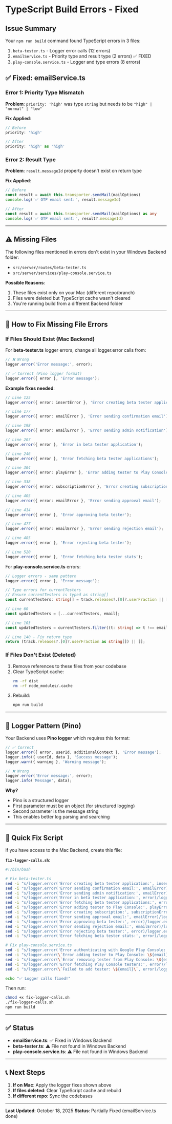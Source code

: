 # TypeScript Build Errors - Fixed

## Issue Summary

Your `npm run build` command found TypeScript errors in 3 files:
1. `beta-tester.ts` - Logger error calls (12 errors)
2. `emailService.ts` - Priority type and result type (2 errors) ✅ FIXED
3. `play-console.service.ts` - Logger and type errors (8 errors)

## ✅ Fixed: emailService.ts

### Error 1: Priority Type Mismatch
**Problem**: `priority: 'high'` was type `string` but needs to be `"high" | "normal" | "low"`

**Fix Applied**:
```typescript
// Before
priority: 'high'

// After  
priority: 'high' as 'high'
```

### Error 2: Result Type
**Problem**: `result.messageId` property doesn't exist on return type

**Fix Applied**:
```typescript
// Before
const result = await this.transporter.sendMail(mailOptions)
console.log('✅ OTP email sent:', result.messageId)

// After
const result = await this.transporter.sendMail(mailOptions) as any
console.log('✅ OTP email sent:', result?.messageId)
```

---

## ⚠️ Missing Files

The following files mentioned in errors don't exist in your Windows Backend folder:
- `src/server/routes/beta-tester.ts`
- `src/server/services/play-console.service.ts`

**Possible Reasons**:
1. These files exist only on your Mac (different repo/branch)
2. Files were deleted but TypeScript cache wasn't cleared
3. You're running build from a different Backend folder

---

## 🔧 How to Fix Missing File Errors

### If Files Should Exist (Mac Backend)

For **beta-tester.ts** logger errors, change all logger.error calls from:
```typescript
// ❌ Wrong
logger.error('Error message:', error);

// ✅ Correct (Pino logger format)
logger.error({ error }, 'Error message');
```

**Example fixes needed**:
```typescript
// Line 125
logger.error({ error: insertError }, 'Error creating beta tester application');

// Line 177
logger.error({ error: emailError }, 'Error sending confirmation email');

// Line 198  
logger.error({ error: emailError }, 'Error sending admin notification');

// Line 207
logger.error({ error }, 'Error in beta tester application');

// Line 246
logger.error({ error }, 'Error fetching beta tester applications');

// Line 304
logger.error({ error: playError }, 'Error adding tester to Play Console');

// Line 338
logger.error({ error: subscriptionError }, 'Error creating subscription');

// Line 405
logger.error({ error: emailError }, 'Error sending approval email');

// Line 414
logger.error({ error }, 'Error approving beta tester');

// Line 477
logger.error({ error: emailError }, 'Error sending rejection email');

// Line 485
logger.error({ error }, 'Error rejecting beta tester');

// Line 520
logger.error({ error }, 'Error fetching beta tester stats');
```

For **play-console.service.ts** errors:
```typescript
// Logger errors - same pattern
logger.error({ error }, 'Error message');

// Type errors for currentTesters
// Ensure currentTesters is typed as string[]
const currentTesters: string[] = track.releases?.[0]?.userFraction || [];

// Line 60
const updatedTesters = [...currentTesters, email];

// Line 103
const updatedTesters = currentTesters.filter((t: string) => t !== email);

// Line 140 - Fix return type
return (track.releases?.[0]?.userFraction as string[]) || [];
```

### If Files Don't Exist (Deleted)

1. Remove references to these files from your codebase
2. Clear TypeScript cache:
   ```bash
   rm -rf dist
   rm -rf node_modules/.cache
   ```
3. Rebuild:
   ```bash
   npm run build
   ```

---

## 📝 Logger Pattern (Pino)

Your Backend uses **Pino logger** which requires this format:

```typescript
// ✅ Correct
logger.error({ error, userId, additionalContext }, 'Error message');
logger.info({ userId, data }, 'Success message');
logger.warn({ warning }, 'Warning message');

// ❌ Wrong
logger.error('Error message:', error);
logger.info('Message', data);
```

**Why?**
- Pino is a structured logger
- First parameter must be an object (for structured logging)
- Second parameter is the message string
- This enables better log parsing and searching

---

## 🚀 Quick Fix Script

If you have access to the Mac Backend, create this file:

**`fix-logger-calls.sh`**:
```bash
#!/bin/bash

# Fix beta-tester.ts
sed -i "s/logger.error('Error creating beta tester application:', insertError)/logger.error({ error: insertError }, 'Error creating beta tester application')/g" src/server/routes/beta-tester.ts
sed -i "s/logger.error('Error sending confirmation email:', emailError)/logger.error({ error: emailError }, 'Error sending confirmation email')/g" src/server/routes/beta-tester.ts
sed -i "s/logger.error('Error sending admin notification:', emailError)/logger.error({ error: emailError }, 'Error sending admin notification')/g" src/server/routes/beta-tester.ts
sed -i "s/logger.error('Error in beta tester application:', error)/logger.error({ error }, 'Error in beta tester application')/g" src/server/routes/beta-tester.ts
sed -i "s/logger.error('Error fetching beta tester applications:', error)/logger.error({ error }, 'Error fetching beta tester applications')/g" src/server/routes/beta-tester.ts
sed -i "s/logger.error('Error adding tester to Play Console:', playError)/logger.error({ error: playError }, 'Error adding tester to Play Console')/g" src/server/routes/beta-tester.ts
sed -i "s/logger.error('Error creating subscription:', subscriptionError)/logger.error({ error: subscriptionError }, 'Error creating subscription')/g" src/server/routes/beta-tester.ts
sed -i "s/logger.error('Error sending approval email:', emailError)/logger.error({ error: emailError }, 'Error sending approval email')/g" src/server/routes/beta-tester.ts
sed -i "s/logger.error('Error approving beta tester:', error)/logger.error({ error }, 'Error approving beta tester')/g" src/server/routes/beta-tester.ts
sed -i "s/logger.error('Error sending rejection email:', emailError)/logger.error({ error: emailError }, 'Error sending rejection email')/g" src/server/routes/beta-tester.ts
sed -i "s/logger.error('Error rejecting beta tester:', error)/logger.error({ error }, 'Error rejecting beta tester')/g" src/server/routes/beta-tester.ts
sed -i "s/logger.error('Error fetching beta tester stats:', error)/logger.error({ error }, 'Error fetching beta tester stats')/g" src/server/routes/beta-tester.ts

# Fix play-console.service.ts
sed -i "s/logger.error('Error authenticating with Google Play Console:', error)/logger.error({ error }, 'Error authenticating with Google Play Console')/g" src/server/services/play-console.service.ts
sed -i "s/logger.error(\`Error adding tester to Play Console: \${email}\`, error)/logger.error({ error, email }, 'Error adding tester to Play Console')/g" src/server/services/play-console.service.ts
sed -i "s/logger.error(\`Error removing tester from Play Console: \${email}\`, error)/logger.error({ error, email }, 'Error removing tester from Play Console')/g" src/server/services/play-console.service.ts
sed -i "s/logger.error('Error fetching Play Console testers:', error)/logger.error({ error }, 'Error fetching Play Console testers')/g" src/server/services/play-console.service.ts
sed -i "s/logger.error(\`Failed to add tester: \${email}\`, error)/logger.error({ error, email }, 'Failed to add tester')/g" src/server/services/play-console.service.ts

echo "✅ Logger calls fixed!"
```

Then run:
```bash
chmod +x fix-logger-calls.sh
./fix-logger-calls.sh
npm run build
```

---

## ✅ Status

- **emailService.ts**: ✅ Fixed in Windows Backend
- **beta-tester.ts**: ⚠️ File not found in Windows Backend
- **play-console.service.ts**: ⚠️ File not found in Windows Backend

---

## 📞 Next Steps

1. **If on Mac**: Apply the logger fixes shown above
2. **If files deleted**: Clear TypeScript cache and rebuild
3. **If different repo**: Sync the codebases

---

**Last Updated**: October 18, 2025
**Status**: Partially Fixed (emailService.ts done)
